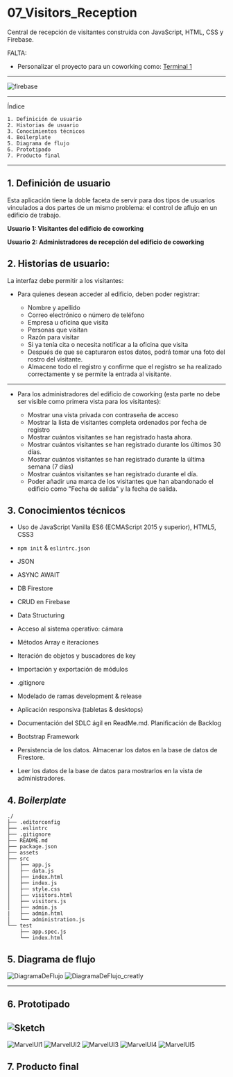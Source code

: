 # 07_Visitors_Reception

Central de recepción de visitantes construida con JavaScript, HTML, CSS y Firebase.

FALTA:

- Personalizar el proyecto para un coworking como: [Terminal 1](https://terminal1.mx/)

---

![firebase](https://media.giphy.com/media/9YK1vUKyYmGUEsCtmC/giphy.gif)

---

Índice

    1. Definición de usuario
    2. Historias de usuario
    3. Conocimientos técnicos
    4. Boilerplate
    5. Diagrama de flujo
    6. Prototipado
    7. Producto final

---

## 1. Definición de usuario

Esta aplicación tiene la doble faceta de servir para dos tipos de usuarios vinculados a dos partes de un mismo problema: el control de aflujo en un edificio de trabajo.

**Usuario 1: Visitantes del edificio de coworking**

**Usuario 2: Administradores de recepción del edificio de coworking**

## 2. Historias de usuario:

La interfaz debe permitir a los visitantes:

- Para quienes desean acceder al edificio, deben poder registrar:

  - Nombre y apellido
  - Correo electrónico o número de teléfono
  - Empresa u oficina que visita
  - Personas que visitan
  - Razón para visitar
  - Si ya tenía cita o necesita notificar a la oficina que visita
  - Después de que se capturaron estos datos, podrá tomar una foto del rostro del visitante.
  - Almacene todo el registro y confirme que el registro se ha realizado correctamente y se permite la entrada al visitante.

---

- Para los administradores del edificio de coworking (esta parte no debe ser visible como primera vista para los visitantes):

  - Mostrar una vista privada con contraseña de acceso
  - Mostrar la lista de visitantes completa ordenados por fecha de registro
  - Mostrar cuántos visitantes se han registrado hasta ahora.
  - Mostrar cuántos visitantes se han registrado durante los últimos 30 días.
  - Mostrar cuántos visitantes se han registrado durante la última semana (7 días)
  - Mostrar cuántos visitantes se han registrado durante el día.
  - Poder añadir una marca de los visitantes que han abandonado el edificio como "Fecha de salida" y la fecha de salida.

## 3. Conocimientos técnicos

- Uso de JavaScript Vanilla ES6 (ECMAScript 2015 y superior), HTML5, CSS3

- `npm init` & `eslintrc.json`

- JSON

- ASYNC AWAIT

- DB Firestore

- CRUD en Firebase

- Data Structuring

- Acceso al sistema operativo: cámara

- Métodos Array e iteraciones

- Iteración de objetos y buscadores de key

- Importación y exportación de módulos

- .gitignore

- Modelado de ramas development & release

- Aplicación responsiva (tabletas & desktops)

- Documentación del SDLC ágil en ReadMe.md. Planificación de Backlog

- Bootstrap Framework

- Persistencia de los datos. Almacenar los datos en la base de datos de Firestore.

- Leer los datos de la base de datos para mostrarlos en la vista de administradores.

## 4. _Boilerplate_

```text
./
├── .editorconfig
├── .eslintrc
├── .gitignore
├── README.md
├── package.json
├── assets
├── src
│   ├── app.js
│   ├── data.js
│   ├── index.html
│   ├── index.js
│   ├── style.css
│   ├── visitors.html
│   ├── visitors.js
│   ├── admin.js
|   ├── admin.html
│   └── administration.js
└── test
    ├── app.spec.js
    └── index.html
```

## 5. Diagrama de flujo

![DiagramaDeFlujo](./assets/flowchart.jpg)
![DiagramaDeFlujo_creatly](./assets/flujo_visitors.jpg)

---

## 6. Prototipado

## ![Sketch](./assets/sketch.jpg)

![MarvelUI1](./assets/UI/Marvel1.png)
![MarvelUI2](./assets/UI/Marvel2.png)
![MarvelUI3](./assets/UI/Marvel3.png)
![MarvelUI4](./assets/UI/Marvel4.png)
![MarvelUI5](./assets/UI/Marvel5.png)

## 7. Producto final
